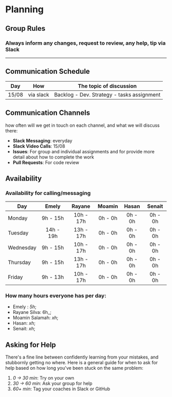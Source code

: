 # Planning

## Group Rules

### Always inform any changes, request to review, any help, tip via Slack 
---

## Communication Schedule

| Day | How | The topic of discussion |
| --- | :-: | ----------------------- |
| 15/08    |   via slack  |      Backlog - Dev. Strategy - tasks assignment                   |

## Communication Channels

how often will we get in touch on each channel, and what we will discuss there:

- **Slack Messaging**: everyday
- **Slack Video Calls**:  15/08 
- **Issues**: For group and individual assignments and for provide more detail about how to complete the work
- **Pull Requests**: For code review

## Availability

### Availability for calling/messaging

| Day       |    Emely     |    Rayane     |    Moamin     |    Hasan     |        Senait         |
| --------- | :---------: | :---------: | :---------: | :---------: | :-----------------: |
| Monday    |  9h - 15h  |  10h - 17h | 0h - 0h |   0h - 0h  |  0h - 0h |
| Tuesday   |   14h - 19h  | 13h - 17h | 0h - 0h |   0h - 0h  |  0h - 0h |
| Wednesday | 9h - 15h   | 10h - 17h | 0h - 0h |   0h - 0h  |  0h - 0h |
| Thursday  |  9h - 15h   | 13h - 17h | 0h - 0h |   0h - 0h  |  0h - 0h |
| Friday    |  9h - 13h   | 10h - 17h  | 0h - 0h |   0h - 0h  |  0h - 0h |

### How many hours everyone has per day:

- Emely : _5h_;
- Rayane Silva: 6h_;
- Moamin Salamah: _xh_;
- Hasan: _xh_;
- Senait: _xh_;

## Asking for Help

There's a fine line between confidently learning from your mistakes, and stubbornly getting no where. Here is a general guide for when to ask for help based on how long you've been stuck on the same problem:

1. _0 -> 30 min_: Try on your own
2. _30 -> 60 min_: Ask your group for help
3. _60+ min_: Tag your coaches in Slack or GitHub
